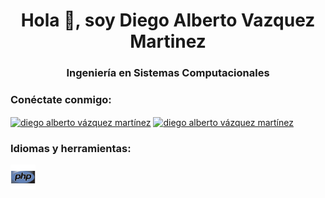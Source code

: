 <h1 align="center">Hola 👋, soy Diego Alberto Vazquez Martinez</h1>
<h3 align="center">Ingeniería en Sistemas Computacionales</h3>

<h3 align="left">Conéctate conmigo: </h3>
<p align="left">
<a href="https://linkedin.com/in/diego alberto vázquez martínez" target="blank"><img align="center" src="https: //raw.githubusercontent.com/rahuldkjain/github-profile-readme-generator/master/src/images/icons/Social/linked-in-alt.svg" alt="diego alberto vázquez martínez" height="30" width ="40" /></a>
<a href="https://fb.com/diego alberto vázquez martínez" target="blank"><img align="center" src="https://raw.githubusercontent.com/rahuldkjain/github-profile-readme-generator/master/src/images/icons/Social/facebook.svg" alt="diego alberto vázquez martínez" height="30" width=" 40" /></a>
</p>

<h3 align="left">Idiomas y herramientas:</h3>
<p align="left"> <a href="https://www.php.net" target="_blank" rel="noreferrer"> <img src="https://raw.githubusercontent.com/devicons/devicon/master/icons/php/php-original.svg" alt="php" width="40" height="40"/> </ a> </p>
